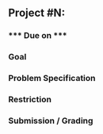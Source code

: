 ## Project #N: 

### *** Due on ***

### Goal


### Problem Specification


### Restriction


### Submission / Grading

